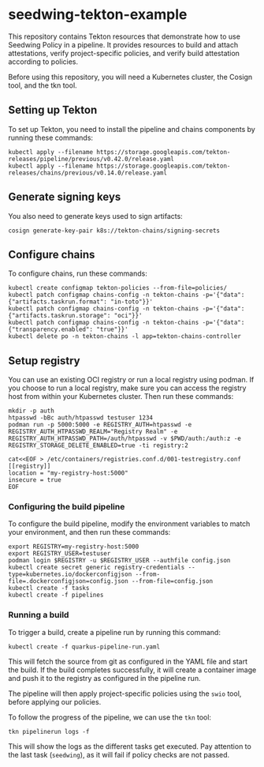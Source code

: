 # seedwing-tekton-example

This repository contains Tekton resources that demonstrate how to use Seedwing Policy in a pipeline. It provides resources to build and attach attestations, verify project-specific policies, and verify build attestation according to policies.

Before using this repository, you will need a Kubernetes cluster, the Cosign tool, and the tkn tool.

## Setting up Tekton

To set up Tekton, you need to install the pipeline and chains components by running these commands:

``` 4d
kubectl apply --filename https://storage.googleapis.com/tekton-releases/pipeline/previous/v0.42.0/release.yaml
kubectl apply --filename https://storage.googleapis.com/tekton-releases/chains/previous/v0.14.0/release.yaml
```

## Generate signing keys

You also need to generate keys used to sign artifacts:

``` 4d
cosign generate-key-pair k8s://tekton-chains/signing-secrets
```

## Configure chains

To configure chains, run these commands:

```
kubectl create configmap tekton-policies --from-file=policies/
kubectl patch configmap chains-config -n tekton-chains -p='{"data":{"artifacts.taskrun.format": "in-toto"}}'
kubectl patch configmap chains-config -n tekton-chains -p='{"data":{"artifacts.taskrun.storage": "oci"}}'
kubectl patch configmap chains-config -n tekton-chains -p='{"data":{"transparency.enabled": "true"}}'
kubectl delete po -n tekton-chains -l app=tekton-chains-controller
```

## Setup registry

You can use an existing OCI registry or run a local registry using podman. If you choose to run a local registry, make sure you can access the registry host from within your Kubernetes cluster. Then run these commands:

``` 4d
mkdir -p auth
htpasswd -bBc auth/htpasswd testuser 1234
podman run -p 5000:5000 -e REGISTRY_AUTH=htpasswd -e REGISTRY_AUTH_HTPASSWD_REALM="Registry Realm" -e REGISTRY_AUTH_HTPASSWD_PATH=/auth/htpasswd -v $PWD/auth:/auth:z -e REGISTRY_STORAGE_DELETE_ENABLED=true -ti registry:2

cat<<EOF > /etc/containers/registries.conf.d/001-testregistry.conf
[[registry]]
location = "my-registry-host:5000"
insecure = true
EOF
```

### Configuring the build pipeline

To configure the build pipeline, modify the environment variables to match your environment, and then run these commands:

``` 4d
export REGISTRY=my-registry-host:5000
export REGISTRY_USER=testuser
podman login $REGISTRY -u $REGISTRY_USER --authfile config.json
kubectl create secret generic registry-credentials --type=kubernetes.io/dockerconfigjson --from-file=.dockerconfigjson=config.json --from-file=config.json
kubectl create -f tasks
kubectl create -f pipelines
```

### Running a build

To trigger a build, create a pipeline run by running this command:

``` 4d
kubectl create -f quarkus-pipeline-run.yaml
```

This will fetch the source from git as configured in the YAML file and start the build. If the build completes successfully, it will create a container image and push it to the registry as configured in the pipeline run. 

The pipeline will then apply project-specific policies using the `swio` tool, before applying our policies.

To follow the progress of the pipeline, we can use the `tkn` tool:

``` 4d
tkn pipelinerun logs -f
```

This will show the logs as the different tasks get executed. Pay attention to the last task (`seedwing`), as it will fail if policy checks are not passed.
